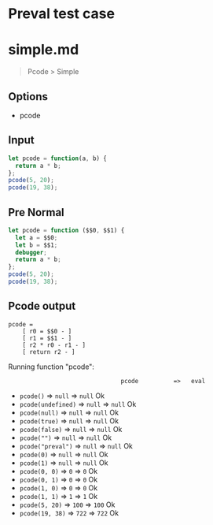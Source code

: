 # Preval test case

# simple.md

> Pcode > Simple

## Options

- pcode

## Input

`````js filename=intro
let pcode = function(a, b) {
  return a * b;
};
pcode(5, 20);
pcode(19, 38);
`````

## Pre Normal


`````js filename=intro
let pcode = function ($$0, $$1) {
  let a = $$0;
  let b = $$1;
  debugger;
  return a * b;
};
pcode(5, 20);
pcode(19, 38);
`````

## Pcode output

`````fileintro
pcode =
    [ r0 = $$0 - ]
    [ r1 = $$1 - ]
    [ r2 * r0 - r1 - ]
    [ return r2 - ]
`````

Running function "pcode":

                                    pcode          =>   eval
 - `pcode()`                   => `null`           => `null`            Ok
 - `pcode(undefined)`          => `null`           => `null`            Ok
 - `pcode(null)`               => `null`           => `null`            Ok
 - `pcode(true)`               => `null`           => `null`            Ok
 - `pcode(false)`              => `null`           => `null`            Ok
 - `pcode("")`                 => `null`           => `null`            Ok
 - `pcode("preval")`           => `null`           => `null`            Ok
 - `pcode(0)`                  => `null`           => `null`            Ok
 - `pcode(1)`                  => `null`           => `null`            Ok
 - `pcode(0, 0)`               => `0`              => `0`               Ok
 - `pcode(0, 1)`               => `0`              => `0`               Ok
 - `pcode(1, 0)`               => `0`              => `0`               Ok
 - `pcode(1, 1)`               => `1`              => `1`               Ok
 - `pcode(5, 20)`              => `100`            => `100`             Ok
 - `pcode(19, 38)`             => `722`            => `722`             Ok
